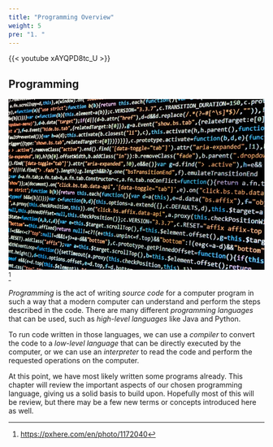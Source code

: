 ```yaml
---
title: "Programming Overview"
weight: 5
pre: "1. "
---
```

{{< youtube xAYQPD8tc_U >}}

## Programming

![Computer Code](/images/1/1.1.programming.jpg)[^1]

[^1]: https://pxhere.com/en/photo/1172040

_Programming_ is the act of writing _source code_ for a computer program in such a way that a modern computer can understand and perform the steps described in the code. There are many different _programming languages_ that can be used, such as _high-level languages_ like Java and Python.

To run code written in those languages, we can use a _compiler_ to convert the code to a _low-level language_ that can be directly executed by the computer, or we can use an _interpreter_ to read the code and perform the requested operations on the computer.

At this point, we have most likely written some programs already. This chapter will review the important aspects of our chosen programming language, giving us a solid basis to build upon. Hopefully most of this will be review, but there may be a few new terms or concepts introduced here as well.



